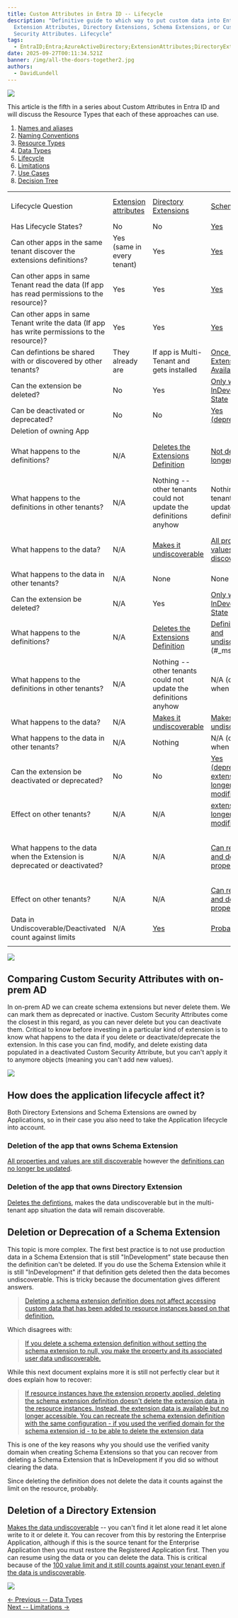 ```yaml
---
title: Custom Attributes in Entra ID -- Lifecycle
description: "Definitive guide to which way to put custom data into Entra ID:
  Extension Attributes, Directory Extensions, Schema Extensions, or Custom
  Security Attributes. Lifecycle"
tags:
  - EntraID;Entra;AzureActiveDirectory;ExtensionAttributes;DirectoryExtensions;SchemaExtensions;CustomSecurityAttributes;
date: 2025-09-27T00:11:34.521Z
banner: /img/all-the-doors-together2.jpg
authors:
  - DavidLundell
---
```

![](/img/all-the-doors-together2.jpg)

This article is the fifth in a series about Custom Attributes in Entra ID and will discuss the Resource Types that each of these approaches can use. 

1. [Names and aliases](/blog/2025/09/custom-attributes-in-entra-id/#names-and-aliases)
2. [N﻿aming Conventions](/blog/2025/09/custom-attributes-in-entra-id-naming-conventions/)
3. [R﻿esource Types](/blog/2025/09/custom-attributes-in-entra-id-resource-types/)
4. [D﻿ata Types](/blog/2025/09/custom-attributes-in-entra-id-data-types/)
5. [L﻿ifecycle](/blog/2025/09/custom-attributes-in-entra-id-lifecycle/)
6. [L﻿imitations](/blog/2025/10/custom-attributes-in-entra-id-limitations/)
7. [U﻿se Cases](/blog/2025/10/custom-attributes-in-entra-id-use-cases/)
8. [Decision Tree](/blog/2025/10/custom-attributes-in-entra-id-decision-tree/)

|                                                                                              |                                                                                                                       |                                                                                                                                                   |                                                                                                                                                                                                 |                                                                                                                                                             |                                                                                                                                                                                           |
| -------------------------------------------------------------------------------------------- | --------------------------------------------------------------------------------------------------------------------- | ------------------------------------------------------------------------------------------------------------------------------------------------- | ----------------------------------------------------------------------------------------------------------------------------------------------------------------------------------------------- | ----------------------------------------------------------------------------------------------------------------------------------------------------------- | ----------------------------------------------------------------------------------------------------------------------------------------------------------------------------------------- |
| Lifecycle Question                                                                           | [Extension attributes](https://learn.microsoft.com/en-us/graph/extensibility-overview?tabs=http#extension-attributes) | [Directory Extensions](https://learn.microsoft.com/en-us/graph/extensibility-overview?tabs=http#directory-microsoft-entra-id-extensions)          | [Schema Extensions](https://learn.microsoft.com/en-us/graph/extensibility-overview?tabs=http#schema-extensions)                                                                                 | [Open Extensions](https://learn.microsoft.com/en-us/graph/extensibility-overview?tabs=http#open-extensions)                                                 | [Custom Security Attributes](https://learn.microsoft.com/en-us/entra/fundamentals/custom-security-attributes-overview)                                                                    |
| Has Lifecycle States?                                                                        | No                                                                                                                    | No                                                                                                                                                | [Yes](https://learn.microsoft.com/en-us/graph/api/resources/schemaextension?view=graph-rest-1.0#schema-extensions-lifecycle)                                                                    | No                                                                                                                                                          | No                                                                                                                                                                                        |
| Can other apps in the same tenant discover the extensions definitions?                       | Yes (same in every tenant)                                                                                            | Yes                                                                                                                                               | [Yes](https://learn.microsoft.com/en-us/graph/api/resources/schemaextension?view=graph-rest-1.0#schema-extensions-lifecycle)                                                                    | No defintions to discover                                                                                                                                   | [Only with the Attribute Definition roles](https://learn.microsoft.com/en-us/entra/fundamentals/custom-security-attributes-overview#custom-security-attribute-roles)                      |
| Can other apps in same Tenant read the data (If app has read permissions to the resource)?   | Yes                                                                                                                   | Yes                                                                                                                                               | [Yes](https://learn.microsoft.com/en-us/graph/api/resources/schemaextension?view=graph-rest-1.0#schema-extensions-lifecycle)                                                                    | Yes                                                                                                                                                         | [Only with Attribute Assignment Roles](https://learn.microsoft.com/en-us/entra/fundamentals/custom-security-attributes-overview#custom-security-attribute-roles)                          |
| Can other apps in same Tenant write the data (If app has write permissions to the resource)? | Yes                                                                                                                   | Yes                                                                                                                                               | [Yes](https://learn.microsoft.com/en-us/graph/api/resources/schemaextension?view=graph-rest-1.0#schema-extensions-lifecycle)                                                                    | Yes                                                                                                                                                         | [Only with Attribute Assignment Roles](https://learn.microsoft.com/en-us/entra/fundamentals/custom-security-attributes-overview#custom-security-attribute-roles)                          |
| Can defintions be shared with or discovered by other tenants?                                | They already are                                                                                                      | If app is Multi-Tenant and gets installed                                                                                                         | [Once the Schema Extension is in Available State](https://learn.microsoft.com/en-us/graph/api/resources/schemaextension?view=graph-rest-1.0#schema-extensions-lifecycle)                        | No                                                                                                                                                          | No                                                                                                                                                                                        |
| Can the extension be deleted?                                                                | No                                                                                                                    | Yes                                                                                                                                               | [Only when in the InDevelopment State](https://learn.microsoft.com/en-us/graph/api/resources/schemaextension?view=graph-rest-1.0#schema-extensions-lifecycle)                                   | N/A (there are no definitions)                                                                                                                              | [No](https://learn.microsoft.com/en-us/entra/fundamentals/custom-security-attributes-add?tabs=ms-powershell#frequently-asked-questions)                                                   |
| Can be deactivated or deprecated?                                                            | No                                                                                                                    | No                                                                                                                                                | [Yes  <br>(deprecated)](https://learn.microsoft.com/en-us/graph/api/resources/schemaextension?view=graph-rest-1.0#schema-extensions-lifecycle)                                                  | No                                                                                                                                                          | [Yes  <br>(deactivated)](https://learn.microsoft.com/en-us/entra/fundamentals/custom-security-attributes-add?tabs=ms-powershell#frequently-asked-questions)                               |
| Deletion of owning App                                                                       |                                                                                                                       |                                                                                                                                                   |                                                                                                                                                                                                 |                                                                                                                                                             |                                                                                                                                                                                           |
| What happens to the definitions?                                                             | N/A                                                                                                                   | [Deletes the Extensions Definition](https://learn.microsoft.com/en-us/graph/extensibility-overview#considerations-for-using-directory-extensions) | [Not deleted  but no longer updateable](https://learn.microsoft.com/en-us/graph/extensibility-overview?tabs=http#considerations-for-using-schema-extensions)                                    | [Deleting the Creator app has no impact](https://learn.microsoft.com/en-us/graph/extensibility-overview?tabs=http#considerations-for-using-open-extensions) | N/A                                                                                                                                                                                       |
| What happens to the definitions in other tenants?                                            | N/A                                                                                                                   | Nothing -- other tenants could not update the definitions anyhow                                                                                  | Nothing -- other tenants could not update the definitions anyhow                                                                                                                                | N/A                                                                                                                                                         | N/A                                                                                                                                                                                       |
| What happens to the data?                                                                    | N/A                                                                                                                   | [Makes it undiscoverable](https://learn.microsoft.com/en-us/graph/extensibility-overview#considerations-for-using-directory-extensions)           | [All properties and values are still discoverable](https://learn.microsoft.com/en-us/graph/extensibility-overview?tabs=http#considerations-for-using-schema-extensions)                         | [Deleting the Creator app has no impact](https://learn.microsoft.com/en-us/graph/extensibility-overview?tabs=http#considerations-for-using-open-extensions) | N/A                                                                                                                                                                                       |
| What happens to the data in other tenants?                                                   | N/A                                                                                                                   | None                                                                                                                                              | None                                                                                                                                                                                            | N/A                                                                                                                                                         | N/A                                                                                                                                                                                       |
| Can the extension be deleted?                                                                | N/A                                                                                                                   | Yes                                                                                                                                               | [Only when in the InDevelopment State](https://learn.microsoft.com/en-us/graph/api/resources/schemaextension?view=graph-rest-1.0#schema-extensions-lifecycle)                                   | N/A (there are no definitions)                                                                                                                              | [No](https://learn.microsoft.com/en-us/entra/fundamentals/custom-security-attributes-add?tabs=ms-powershell#frequently-asked-questions)                                                   |
| What happens to the definitions?                                                             | N/A                                                                                                                   | [Deletes the Extensions Definition](https://learn.microsoft.com/en-us/graph/extensibility-overview#considerations-for-using-directory-extensions) | [Definition deleted and undiscoverable](https://learn.microsoft.com/en-us/graph/extensibility-overview?tabs=http#considerations-for-using-schema-extensions)\[[1]](#_msocom_1)                  | N/A                                                                                                                                                         | N/A                                                                                                                                                                                       |
| What happens to the definitions in other tenants?                                            | N/A                                                                                                                   | Nothing -- other tenants could not update the definitions anyhow                                                                                  | N/A (can't delete when shared)                                                                                                                                                                  | N/A                                                                                                                                                         | N/A                                                                                                                                                                                       |
| What happens to the data?                                                                    | N/A                                                                                                                   | [Makes it undiscoverable](https://learn.microsoft.com/en-us/graph/extensibility-overview#considerations-for-using-directory-extensions)           | [Makes it undiscoverable](https://learn.microsoft.com/en-us/graph/extensibility-overview?tabs=http#considerations-for-using-schema-extensions)                                                  | N/A                                                                                                                                                         | N/A                                                                                                                                                                                       |
| What happens to the data in other tenants?                                                   | N/A                                                                                                                   | Nothing                                                                                                                                           | N/A (can't delete when shared)                                                                                                                                                                  | N/A                                                                                                                                                         | N/A                                                                                                                                                                                       |
| Can the extension be deactivated or deprecated?                                              | No                                                                                                                    | No                                                                                                                                                | [Yes  <br>(deprecated)  <br>extension can no longer be read or modified](https://learn.microsoft.com/en-us/graph/api/resources/schemaextension?view=graph-rest-1.0#schema-extensions-lifecycle) | No                                                                                                                                                          | [Yes  <br>(deactivated)  <br>Can no longer be applied](https://learn.microsoft.com/en-us/entra/fundamentals/custom-security-attributes-add?tabs=ms-powershell#frequently-asked-questions) |
| Effect on other tenants?                                                                     | N/A                                                                                                                   | N/A                                                                                                                                               | [extension can no longer be read or modified](https://learn.microsoft.com/en-us/graph/api/resources/schemaextension?view=graph-rest-1.0#schema-extensions-lifecycle)                            | N/A                                                                                                                                                         | N/A                                                                                                                                                                                       |
| What happens to the data when the Extension is deprecated or deactivated?                    | N/A                                                                                                                   | ﻿N/﻿A                                                                                                                                             | [Can read, update and delete existing property values](https://learn.microsoft.com/en-us/graph/api/resources/schemaextension?view=graph-rest-1.0#schema-extensions-lifecycle)                   | N/A                                                                                                                                                         | [\*Data is preserved  <br>* Can no longer be applied to resources](https://learn.microsoft.com/en-us/entra/fundamentals/custom-security-attributes-add#frequently-asked-questions)        |
| Effect on other tenants?                                                                     | N/A                                                                                                                   | ﻿N/﻿A                                                                                                                                             | [Can read, update and delete existing property values](https://learn.microsoft.com/en-us/graph/api/resources/schemaextension?view=graph-rest-1.0#schema-extensions-lifecycle)                   | N/A                                                                                                                                                         | N/A                                                                                                                                                                                       |
| Data in Undiscoverable/Deactivated count against limits                                      | N/A                                                                                                                   | [Yes](https://learn.microsoft.com/en-us/graph/extensibility-overview?tabs=http#considerations-for-using-directory-extensions)                     | [Probably](https://learn.microsoft.com/en-us/graph/extensibility-overview?tabs=http#considerations-for-using-schema-extensions)                                                                 | N/A                                                                                                                                                         | [Yes](https://learn.microsoft.com/en-us/entra/fundamentals/custom-security-attributes-add#frequently-asked-questions)                                                                     |
|                                                                                              |                                                                                                                       |                                                                                                                                                   |                                                                                                                                                                                                 |                                                                                                                                                             |                                                                                                                                                                                           |

![](/img/custom-security-attributes-vault-door-small.png)

## C﻿omparing Custom Security Attributes with on-prem AD

I﻿n on-prem AD we can create schema extensions but never delete them. We can mark them as deprecated or inactive. Custom Security Attributes come the closest in this regard, as you can never delete but you can deactivate them. Critical to know before investing in a particular kind of extension is to know what happens to the data if you delete or deactivate/deprecate the extension. In this case you can find, modify, and delete existing data populated in a deactivated Custom Security Attribute, but you can't apply it to anymore objects (meaning you can't add new values).

![](/img/schema-extensions-small.jpg)

## How does the application lifecycle affect it?

B﻿oth Directory Extensions and Schema Extensions are owned by Applications, so in their case you also need to take the Application lifecycle into account. 

### D﻿eletion of the app that owns Schema Extension

[A﻿ll properties and values are still discoverable](https://learn.microsoft.com/en-us/graph/extensibility-overview?tabs=http#considerations-for-using-schema-extensions) however the [definitions can no longer be updated](https://learn.microsoft.com/en-us/graph/extensibility-overview?tabs=http#considerations-for-using-schema-extensions).

### D﻿eletion of the app that owns Directory Extension

[D﻿eletes the defintions](https://learn.microsoft.com/en-us/graph/extensibility-overview#considerations-for-using-directory-extensions), makes the data undiscoverable but in the multi-tenant app situation the data will remain discoverable.

## D﻿eletion or Deprecation of a Schema Extension

T﻿his topic is more complex. The first best practice is to not use production data in a Schema Extension that is still "InDevelopment" state because then the definition can't be deleted. If you do use the Schema Extension while it is still "InDevelopment" if that definition gets deleted then the data becomes undiscoverable. This is tricky because the documentation gives different answers. 

> [Deleting a schema extension definition does not affect accessing custom data that has been added to resource instances based on that definition.](https://learn.microsoft.com/en-us/graph/api/schemaextension-delete?view=graph-rest-1.0&tabs=http)

W﻿hich disagrees with: 

> [If you delete a schema extension definition without setting the schema extension to null, you make the property and its associated user data undiscoverable.](https://learn.microsoft.com/en-us/graph/extensibility-overview?tabs=http#schema-extensions)

W﻿hile this next document explains more it is still not perfectly clear but it does explain how to recover:

> [ If resource instances have the extension property applied, deleting the schema extension definition doesn't delete the extension data in the resource instances. Instead, the extension data is available but no longer accessible. You can recreate the schema extension definition with the same configuration - if you used the verified domain for the schema extension id - to be able to delete the extension data](https://learn.microsoft.com/en-us/graph/extensibility-schema-groups?tabs=powershell#step-6-delete-extension-data-and-schema-extension-definition)

T﻿his is one of the key reasons why you should use the verified vanity domain when creating Schema Extensions so that you can recover from deleting a Schema Extension that is InDevelopment if you did so without clearing the data.

S﻿ince deleting the definition does not delete the data it counts against the limit on the resource, probably.

## D﻿eletion of a Directory Extension

[M﻿akes the data undiscoverable](https://learn.microsoft.com/en-us/graph/extensibility-overview#considerations-for-using-directory-extensions) -- you can't find it let alone read it let alone write to it or delete it. You can recover from this by restoring the Enterprise Application, although if this is the source tenant for the Enterprise Application then you must restore the Registered Application first. Then you can resume using the data or you can delete the data. This is critical because of the [100 value limit and it still counts against your tenant even if the data is undiscoverable](https://learn.microsoft.com/en-us/graph/extensibility-overview?tabs=http#considerations-for-using-directory-extensions).

![](/img/directory-extensions-small.jpg)

[<- Previous -- D﻿ata Types](/blog/2025/09/custom-attributes-in-entra-id-data-types/)\
[Next -- L﻿imitations ->](/blog/2025/10/custom-attributes-in-entra-id-limitations/)